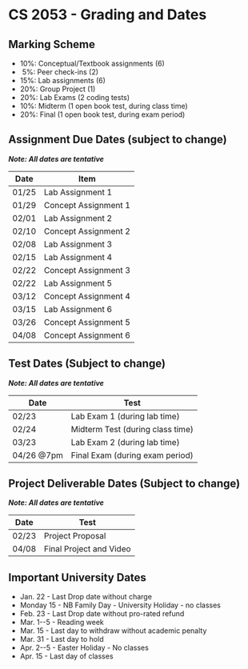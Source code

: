 # CS 2053 - Grading and Dates

## Marking Scheme

 - 10%: Conceptual/Textbook assignments (6)
 - &nbsp;5%: Peer check-ins (2)
 - 15%: Lab assignments (6)
 - 20%: Group Project (1)
 - 20%: Lab Exams (2 coding tests)
 - 10%: Midterm (1 open book test, during class time)
 - 20%: Final (1 open book test, during exam period)

## Assignment Due Dates (subject to change)

***Note: All dates are tentative***

| Date | Item |
|------|-------|
| 01/25| Lab Assignment 1 |
| 01/29| Concept Assignment 1 |
| 02/01| Lab Assignment 2 |
| 02/10| Concept Assignment 2 |
| 02/08| Lab Assignment 3 |
| 02/15| Lab Assignment 4 |
| 02/22| Concept Assignment 3 |
| 02/22| Lab Assignment 5 |
| 03/12| Concept Assignment 4 |
| 03/15| Lab Assignment 6 |
| 03/26| Concept Assignment 5 |
| 04/08| Concept Assignment 6 |

## Test Dates (Subject to change)

***Note: All dates are tentative***

| Date | Test |
|------|-------|
| 02/23 | Lab Exam 1 (during lab time) |
| 02/24 | Midterm Test (during class time) |
| 03/23 | Lab Exam 2 (during lab time) |
| 04/26 @7pm | Final Exam (during exam period) |

## Project Deliverable Dates (Subject to change)

***Note: All dates are tentative***

| Date | Test |
|------|-------|
| 02/23 | Project Proposal |
| 04/08 | Final Project and Video |

## Important University Dates

- Jan. 22 - Last Drop date without charge
- Monday 15 - NB Family Day - University Holiday - no classes
- Feb. 23 - Last Drop date without pro-rated refund
- Mar. 1--5 - Reading week
- Mar. 15 - Last day to withdraw without academic penalty
- Mar. 31 - Last day to hold
- Apr. 2--5 - Easter Holiday - No classes
- Apr. 15 - Last day of classes 